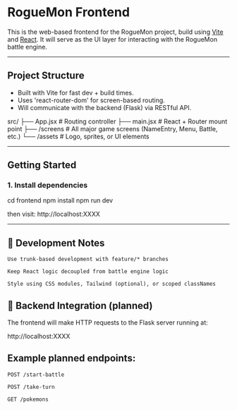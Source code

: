 # RogueMon Frontend

This is the web-based frontend for the RogueMon project, build using [Vite](https://vitejs.dev/) and [React](https://reactjs.org/). It will serve as the UI layer for interacting with the RogueMon battle engine.

---

## Project Structure

- Built with Vite for fast dev + build times.
- Uses 'react-router-dom' for screen-based routing.
- Will communicate with the backend (Flask) via RESTful API.

src/
├── App.jsx # Routing controller
├── main.jsx # React + Router mount point
├── /screens # All major game screens (NameEntry, Menu, Battle, etc.)
└── /assets # Logo, sprites, or UI elements

---

## Getting Started

### 1. Install dependencies

cd frontend
npm install
npm run dev

then visit: http://localhost:XXXX 

---

## 🔁 Development Notes

    Use trunk-based development with feature/* branches

    Keep React logic decoupled from battle engine logic

    Style using CSS modules, Tailwind (optional), or scoped classNames

## 📡 Backend Integration (planned)

The frontend will make HTTP requests to the Flask server running at:

http://localhost:XXXX

## Example planned endpoints:

    POST /start-battle

    POST /take-turn

    GET /pokemons
